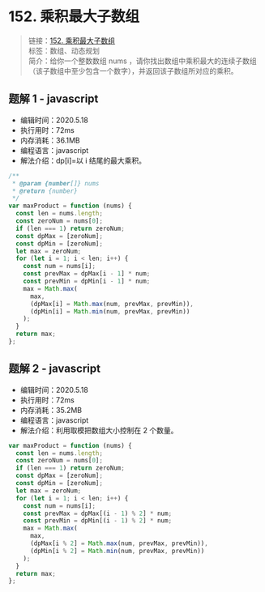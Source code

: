 # 152. 乘积最大子数组

> 链接：[152. 乘积最大子数组](https://leetcode-cn.com/problems/maximum-product-subarray/)  
> 标签：数组、动态规划  
> 简介：给你一个整数数组 nums ，请你找出数组中乘积最大的连续子数组（该子数组中至少包含一个数字），并返回该子数组所对应的乘积。

## 题解 1 - javascript

- 编辑时间：2020.5.18
- 执行用时：72ms
- 内存消耗：36.1MB
- 编程语言：javascript
- 解法介绍：dp[i]=以 i 结尾的最大乘积。

```javascript
/**
 * @param {number[]} nums
 * @return {number}
 */
var maxProduct = function (nums) {
  const len = nums.length;
  const zeroNum = nums[0];
  if (len === 1) return zeroNum;
  const dpMax = [zeroNum];
  const dpMin = [zeroNum];
  let max = zeroNum;
  for (let i = 1; i < len; i++) {
    const num = nums[i];
    const prevMax = dpMax[i - 1] * num;
    const prevMin = dpMin[i - 1] * num;
    max = Math.max(
      max,
      (dpMax[i] = Math.max(num, prevMax, prevMin)),
      (dpMin[i] = Math.min(num, prevMax, prevMin))
    );
  }
  return max;
};
```

## 题解 2 - javascript

- 编辑时间：2020.5.18
- 执行用时：72ms
- 内存消耗：35.2MB
- 编程语言：javascript
- 解法介绍：利用取模把数组大小控制在 2 个数量。

```javascript
var maxProduct = function (nums) {
  const len = nums.length;
  const zeroNum = nums[0];
  if (len === 1) return zeroNum;
  const dpMax = [zeroNum];
  const dpMin = [zeroNum];
  let max = zeroNum;
  for (let i = 1; i < len; i++) {
    const num = nums[i];
    const prevMax = dpMax[(i - 1) % 2] * num;
    const prevMin = dpMin[(i - 1) % 2] * num;
    max = Math.max(
      max,
      (dpMax[i % 2] = Math.max(num, prevMax, prevMin)),
      (dpMin[i % 2] = Math.min(num, prevMax, prevMin))
    );
  }
  return max;
};
```
